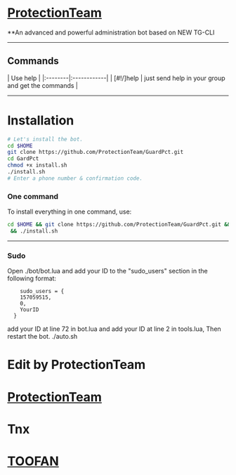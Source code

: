 # [ProtectionTeam](https://telegram.me/ProtectionTeam)

**An advanced and powerful administration bot based on NEW TG-CLI


* * *

## Commands

| Use help |
|:--------|:------------|
| [#!/]help | just send help in your group and get the commands |

* * *

# Installation

```sh
# Let's install the bot.
cd $HOME
git clone https://github.com/ProtectionTeam/GuardPct.git
cd GardPct
chmod +x install.sh
./install.sh
# Enter a phone number & confirmation code.
```
### One command
To install everything in one command, use:
```sh
cd $HOME && git clone https://github.com/ProtectionTeam/GuardPct.git && cd GardPct && chmod +x install.sh
 && ./install.sh

```

* * *

### Sudo

Open ./bot/bot.lua and add your ID to the "sudo_users" section in the following format:
```
    sudo_users = {
    157059515,
    0,
    YourID
  }
```
add your ID at line 72 in bot.lua and add your ID at line 2 in tools.lua, Then restart the bot.
    ./auto.sh

# Edit by ProtectionTeam
# [ProtectionTeam](https://telegram.me/ProtectionTeam)

# Tnx 
# [TOOFAN](https://telegram.me/Toofan)
